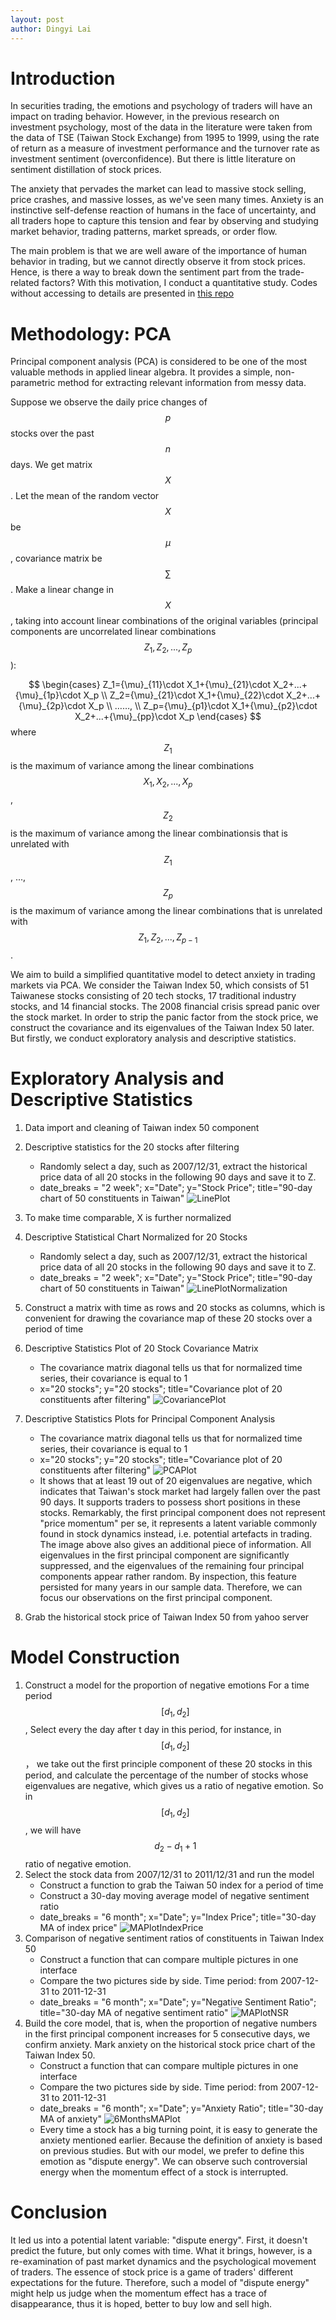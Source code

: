 ```yaml
---
layout: post
author: Dingyi Lai
---
```


# Introduction
In securities trading, the emotions and psychology of traders will have an impact on trading behavior. However, in the previous research on investment psychology, most of the data in the literature were taken from the data of TSE (Taiwan Stock Exchange) from 1995 to 1999, using the rate of return as a measure of investment performance and the turnover rate as investment sentiment (overconfidence). But there is little literature on sentiment distillation of stock prices.

The anxiety that pervades the market can lead to massive stock selling, price crashes, and massive losses, as we've seen many times. Anxiety is an instinctive self-defense reaction of humans in the face of uncertainty, and all traders hope to capture this tension and fear by observing and studying market behavior, trading patterns, market spreads, or order flow.

The main problem is that we are well aware of the importance of human behavior in trading, but we cannot directly observe it from stock prices. Hence, is there a way to break down the sentiment part from the trade-related factors? With this motivation, I conduct a quantitative study. Codes without accessing to details are presented in [this repo](https://github.com/Dingyi-Lai/Data-Science/blob/main/%5BProject%5DInvestment_Psychology.Rmd)

# Methodology: PCA
Principal component analysis (PCA) is considered to be one of the most valuable methods in applied linear algebra. It provides a simple, non-parametric method for extracting relevant information from messy data.

Suppose we observe the daily price changes of $$p$$ stocks over the past $$n$$ days. We get matrix $$X$$. Let the mean of the random vector $$X$$ be $$\mu$$, covariance matrix be $$\sum$$. Make a linear change in $$X$$, taking into account linear combinations of the original variables (principal components are uncorrelated linear combinations $$Z_1, Z_2,...,Z_p$$):

$$
\begin{cases}
Z_1={\mu}_{11}\cdot X_1+{\mu}_{21}\cdot X_2+...+{\mu}_{1p}\cdot X_p \\
Z_2={\mu}_{21}\cdot X_1+{\mu}_{22}\cdot X_2+...+{\mu}_{2p}\cdot X_p \\
……, \\
Z_p={\mu}_{p1}\cdot X_1+{\mu}_{p2}\cdot X_2+...+{\mu}_{pp}\cdot X_p
\end{cases}
$$
where $$Z_1$$ is the maximum of variance among the linear combinations $$X_1, X_2 ,...,X_p$$, $$Z_2$$ is the maximum of variance among the linear combinationsis that is unrelated with $$Z_1$$, ..., $$Z_p$$ is the maximum of variance among the linear combinations that is unrelated with $$Z_1, Z_2,...,Z_{p-1}$$.

We aim to build a simplified quantitative model to detect anxiety in trading markets via PCA. We consider the Taiwan Index 50, which consists of 51 Taiwanese stocks consisting of 20 tech stocks, 17 traditional industry stocks, and 14 financial stocks. The 2008 financial crisis spread panic over the stock market. In order to strip the panic factor from the stock price, we construct the covariance and its eigenvalues of the Taiwan Index 50 later. But firstly, we conduct exploratory analysis and descriptive statistics.

# Exploratory Analysis and Descriptive Statistics

1. Data import and cleaning of Taiwan index 50 component
2. Descriptive statistics for the 20 stocks after filtering
    - Randomly select a day, such as 2007/12/31, extract the historical price data of all 20 stocks in the following 90 days and save it to Z.
    - date_breaks = "2 week"; x="Date"; y="Stock Price"; title="90-day chart of 50 constituents in Taiwan"
    ![LinePlot](https://raw.githubusercontent.com/Dingyi-Lai/Dingyi-Lai.github.io/main/_images/IP_90day_constituents_in_Taiwan.jpeg)
3. To make time comparable, X is further normalized
4. Descriptive Statistical Chart Normalized for 20 Stocks
    - Randomly select a day, such as 2007/12/31, extract the historical price data of all 20 stocks in the following 90 days and save it to Z.
    - date_breaks = "2 week"; x="Date"; y="Stock Price"; title="90-day chart of 50 constituents in Taiwan"
    ![LinePlotNormalization](https://raw.githubusercontent.com/Dingyi-Lai/Dingyi-Lai.github.io/main/_images/IP_90day_constituents_in_Taiwan_normalization.jpeg)
5. Construct a matrix with time as rows and 20 stocks as columns, which is convenient for drawing the covariance map of these 20 stocks over a period of time
6. Descriptive Statistics Plot of 20 Stock Covariance Matrix
    - The covariance matrix diagonal tells us that for normalized time series, their covariance is equal to 1
    - x="20 stocks"; y="20 stocks"; title="Covariance plot of 20 constituents after filtering"
    ![CovariancePlot](https://raw.githubusercontent.com/Dingyi-Lai/Dingyi-Lai.github.io/main/_images/IP_Covariance_plot_20_constituents_after_filtering.jpeg)
7. Descriptive Statistics Plots for Principal Component Analysis
    - The covariance matrix diagonal tells us that for normalized time series, their covariance is equal to 1
    - x="20 stocks"; y="20 stocks"; title="Covariance plot of 20 constituents after filtering"
    ![PCAPlot](https://raw.githubusercontent.com/Dingyi-Lai/Dingyi-Lai.github.io/main/_images/IP_PCA_plot_20_constituents_after_filtering.jpeg)
    - It shows that at least 19 out of 20 eigenvalues are negative, which indicates that Taiwan's stock market had largely fallen over the past 90 days. It supports traders to possess short positions in these stocks. Remarkably, the first principal component does not represent "price momentum" per se, it represents a latent variable commonly found in stock dynamics instead, i.e. potential artefacts in trading. The image above also gives an additional piece of information. All eigenvalues in the first principal component are significantly suppressed, and the eigenvalues of the remaining four principal components appear rather random. By inspection, this feature persisted for many years in our sample data. Therefore, we can focus our observations on the first principal component.

8. Grab the historical stock price of Taiwan Index 50 from yahoo server

# Model Construction
1. Construct a model for the proportion of negative emotions
For a time period $$[d_1 , d_2]$$, Select every the day after t day in this period, for instance, in $$[d_1 , d_2]$$， we take out the first principle component of these 20 stocks in this period, and calculate the percentage of the number of stocks whose eigenvalues are negative, which gives us a ratio of negative emotion. So in $$[d_1 , d_2]$$, we will have $$d_2 - d_1+1$$ ratio of negative emotion.
2. Select the stock data from 2007/12/31 to 2011/12/31 and run the model
    - Construct a function to grab the Taiwan 50 index for a period of time
    - Construct a 30-day moving average model of negative sentiment ratio
    - date_breaks = "6 month"; x="Date"; y="Index Price"; title="30-day MA of index price"
![MAPlotIndexPrice](https://raw.githubusercontent.com/Dingyi-Lai/Dingyi-Lai.github.io/main/_images/IP_30-day_MA_index_price.png)
3. Comparison of negative sentiment ratios of constituents in Taiwan Index 50
    - Construct a function that can compare multiple pictures in one interface
    - Compare the two pictures side by side. Time period: from 2007-12-31 to 2011-12-31
    - date_breaks = "6 month"; x="Date"; y="Negative Sentiment Ratio"; title="30-day MA of negative sentiment ratio"
![MAPlotNSR](https://raw.githubusercontent.com/Dingyi-Lai/Dingyi-Lai.github.io/main/_images/IP_30-day_MA_negative_sentiment_ratio.png)
4. Build the core model, that is, when the proportion of negative numbers in the first principal component increases for 5 consecutive days, we confirm anxiety. Mark anxiety on the historical stock price chart of the Taiwan Index 50.
    - Construct a function that can compare multiple pictures in one interface
    - Compare the two pictures side by side. Time period: from 2007-12-31 to 2011-12-31
    - date_breaks = "6 month"; x="Date"; y="Anxiety Ratio"; title="30-day MA of anxiety"
![6MonthsMAPlot](https://raw.githubusercontent.com/Dingyi-Lai/Dingyi-Lai.github.io/main/_images/IP_30-day_MA_anxiety.png)
    - Every time a stock has a big turning point, it is easy to generate the anxiety mentioned earlier. Because the definition of anxiety is based on previous studies. But with our model, we prefer to define this emotion as "dispute energy". We can observe such controversial energy when the momentum effect of a stock is interrupted.

# Conclusion
It led us into a potential latent variable: "dispute energy". First, it doesn't predict the future, but only comes with time. What it brings, however, is a re-examination of past market dynamics and the psychological movement of traders. The essence of stock price is a game of traders' different expectations for the future. Therefore, such a model of "dispute energy" might help us judge when the momentum effect has a trace of disappearance, thus it is hoped, better to buy low and sell high.